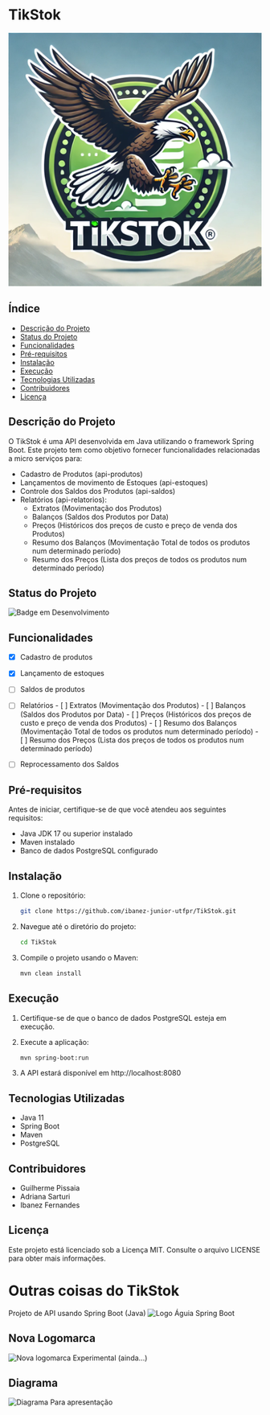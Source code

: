 # TikStok

![Logo do Projeto](imagens/logo-tikstok-final.png)

## Índice

- [Descrição do Projeto](#descrição-do-projeto)
- [Status do Projeto](#status-do-projeto)
- [Funcionalidades](#funcionalidades)
- [Pré-requisitos](#pré-requisitos)
- [Instalação](#instalação)
- [Execução](#execução)
- [Tecnologias Utilizadas](#tecnologias-utilizadas)
- [Contribuidores](#contribuidores)
- [Licença](#licença)

## Descrição do Projeto

O TikStok é uma API desenvolvida em Java utilizando o framework Spring Boot. Este projeto tem como objetivo fornecer funcionalidades relacionadas a micro serviços para:
- Cadastro de Produtos (api-produtos)
- Lançamentos de movimento de Estoques (api-estoques)
- Controle dos Saldos dos Produtos (api-saldos)
- Relatórios (api-relatorios):
    - Extratos (Movimentação dos Produtos)
    - Balanços (Saldos dos Produtos por Data)
    - Preços (Históricos dos preços de custo e preço de venda dos Produtos)
    - Resumo dos Balanços (Movimentação Total de todos os produtos num determinado período)
    - Resumo dos Preços (Lista dos preços de todos os produtos num determinado período)

## Status do Projeto

![Badge em Desenvolvimento](http://img.shields.io/static/v1?label=STATUS&message=EM%20DESENVOLVIMENTO&color=YELLOW&style=for-the-badge)

## Funcionalidades

- [x] Cadastro de produtos
- [x] Lançamento de estoques
- [ ] Saldos de produtos
- [ ] Relatórios
      - [ ] Extratos (Movimentação dos Produtos)
      - [ ] Balanços (Saldos dos Produtos por Data)
      - [ ] Preços (Históricos dos preços de custo e preço de venda dos Produtos)
      - [ ] Resumo dos Balanços (Movimentação Total de todos os produtos num determinado período)
      - [ ] Resumo dos Preços (Lista dos preços de todos os produtos num determinado período)
- [ ] Reprocessamento dos Saldos


## Pré-requisitos

Antes de iniciar, certifique-se de que você atendeu aos seguintes requisitos:

- Java JDK 17 ou superior instalado
- Maven instalado
- Banco de dados PostgreSQL configurado

## Instalação

1. Clone o repositório:

   ```bash
   git clone https://github.com/ibanez-junior-utfpr/TikStok.git

2. Navegue até o diretório do projeto:
   ```bash
   cd TikStok

3. Compile o projeto usando o Maven:
   ```bash
   mvn clean install

## Execução

1. Certifique-se de que o banco de dados PostgreSQL esteja em execução.

2. Execute a aplicação:
   ```bash
   mvn spring-boot:run

3. A API estará disponível em http://localhost:8080


## Tecnologias Utilizadas

- Java 11
- Spring Boot
- Maven
- PostgreSQL


## Contribuidores

- Guilherme Pissaia
- Adriana Sarturi
- Ibanez Fernandes


## Licença

Este projeto está licenciado sob a Licença MIT. Consulte o arquivo LICENSE para obter mais informações.




# Outras coisas do TikStok
Projeto de API usando Spring Boot (Java)
<img src="./imagens/Logo-Aguia-Spring-Boot.jpeg" alt="Logo Águia Spring Boot" />
## Nova Logomarca
<img src="./imagens/DALL%C2%B7E%202024-11-05%2000.08.07%20-%20A%20majestic%20eagle%20flying%20and%20carrying%20a%20round%20logo%20inspired%20by%20the%20Spring%20Boot%20style%20with%20the%20word%20'TikStok'%20in%20the%20center.%20The%20eagle%20should%20be%20in%20mid-.webp" alt="Nova logomarca" />
Experimental (ainda...)

## Diagrama
<img src="./documentos/TikStok-1.drawio-nova.png" alt="Diagrama"/>
Para apresentação
